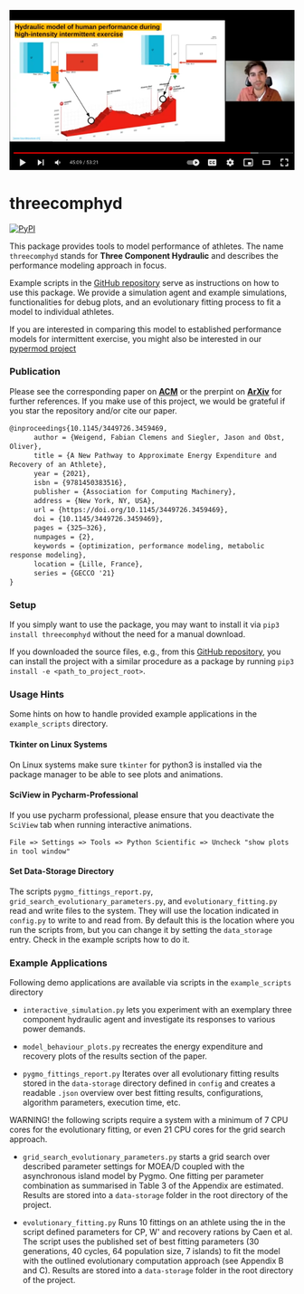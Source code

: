 [![](./httpdocs/screenshot_video.png)](https://www.youtube.com/watch?v=OGiv_frvM6g)

# threecomphyd

[![PyPI](https://img.shields.io/pypi/v/threecomphyd.svg?style=for-the-badge)](https://pypi.python.org/pypi/threecomphyd)

This package provides tools to model performance of athletes. The name `threecomphyd` stands for
__Three Component Hydraulic__ and describes the performance modeling approach in focus.

Example scripts in the [GitHub repository](https://github.com/faweigend/three_comp_hyd) serve as instructions on how to
use this package. We provide a simulation agent and example simulations, functionalities for debug plots, and an
evolutionary fitting process to fit a model to individual athletes.

If you are interested in comparing this model to established performance models for intermittent exercise, you might 
also be interested in our [pypermod project](https://github.com/faweigend/pypermod)

### Publication

Please see the corresponding paper on [__ACM__](https://dl.acm.org/doi/10.1145/3449726.3459469) or the prerpint on
[__ArXiv__](https://arxiv.org/abs/2104.07903) for further references. If you make use of this project, 
we would be grateful if you star the repository and/or cite our paper.

```
@inproceedings{10.1145/3449726.3459469,
      author = {Weigend, Fabian Clemens and Siegler, Jason and Obst, Oliver},
      title = {A New Pathway to Approximate Energy Expenditure and Recovery of an Athlete},
      year = {2021},
      isbn = {9781450383516},
      publisher = {Association for Computing Machinery},
      address = {New York, NY, USA},
      url = {https://doi.org/10.1145/3449726.3459469},
      doi = {10.1145/3449726.3459469},
      pages = {325–326},
      numpages = {2},
      keywords = {optimization, performance modeling, metabolic response modeling},
      location = {Lille, France},
      series = {GECCO '21}
}
```

### Setup

If you simply want to use the package, you may want to install it via `pip3 install threecomphyd` without the need for a
manual download.

If you downloaded the source files, e.g., from this [GitHub repository](https://github.com/faweigend/three_comp_hyd),
you can install the project with a similar procedure as a package by running `pip3 install -e <path_to_project_root>`.

### Usage Hints

Some hints on how to handle provided example applications in the `example_scripts` directory.

#### Tkinter on Linux Systems

On Linux systems make sure `tkinter` for python3 is installed via the package manager to be 
able to see plots and animations.

#### SciView in Pycharm-Professional
If you use pycharm professional, please ensure that you deactivate the `SciView` tab when running interactive
animations.

```
File => Settings => Tools => Python Scientific => Uncheck "show plots in tool window"
```

#### Set Data-Storage Directory
The scripts `pygmo_fittings_report.py`, `grid_search_evolutionary_parameters.py`, and `evolutionary_fitting.py` read and
write files to the system. They will use the location indicated in `config.py` to write to and read from. By default
this is the location where you run the scripts from, but you can change it by setting the `data_storage` entry. Check in
the example scripts how to do it.

### Example Applications

Following demo applications are available via scripts in the `example_scripts` directory

* `interactive_simulation.py` lets you experiment with an exemplary three component hydraulic agent and investigate its
  responses to various power demands.

* `model_behaviour_plots.py` recreates the energy expenditure and recovery plots of the results section of the paper.

* `pygmo_fittings_report.py` Iterates over all evolutionary fitting results stored in the `data-storage` directory
  defined in `config` and creates a readable `.json` overview over best fitting results, configurations, algorithm
  parameters, execution time, etc.

WARNING! the following scripts require a system with a minimum of 7 CPU cores for the evolutionary fitting, or even 21
CPU cores for the grid search approach.

* `grid_search_evolutionary_parameters.py` starts a grid search over described parameter settings for MOEA/D coupled
  with the asynchronous island model by Pygmo. One fitting per parameter combination as summarised in Table 3 of the
  Appendix are estimated. Results are stored into a `data-storage` folder in the root directory of the project.

* `evolutionary_fitting.py` Runs 10 fittings on an athlete using the in the script defined parameters for CP, W' and
  recovery rations by Caen et al. The script uses the published set of best fitting parameters (30 generations, 40
  cycles, 64 population size, 7 islands) to fit the model with the outlined evolutionary computation approach
  (see Appendix B and C). Results are stored into a `data-storage` folder in the root directory of the project.

